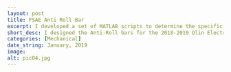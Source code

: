 ```yaml
---
layout: post
title: FSAE Anti Roll Bar
excerpt: I developed a set of MATLAB scripts to determine the specific geometries for the Anti-Roll Bars for the 2018-2019 Olin Electric Motorsports Racecar (FSAE). After high level design/analysis was done, I did mechanical design and integration in Solidworks. Finally, I fabricated them, and tested them for validation before assembly onto the car.
short_desc: I designed the Anti-Roll bars for the 2018-2019 Olin Electric Motorsports Racecar (FSAE)
categories: [Mechanical]
date_string: January, 2019
image:
alt: pic04.jpg
---
```

